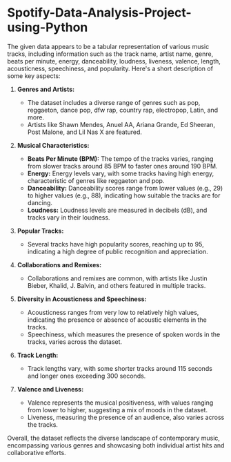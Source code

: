 # Spotify-Data-Analysis-Project-using-Python
The given data appears to be a tabular representation of various music tracks, including information such as the track name, artist name, genre, beats per minute, energy, danceability, loudness, liveness, valence, length, acousticness, speechiness, and popularity. Here's a short description of some key aspects:

1. **Genres and Artists:**
   - The dataset includes a diverse range of genres such as pop, reggaeton, dance pop, dfw rap, country rap, electropop, Latin, and more.
   - Artists like Shawn Mendes, Anuel AA, Ariana Grande, Ed Sheeran, Post Malone, and Lil Nas X are featured.

2. **Musical Characteristics:**
   - **Beats Per Minute (BPM):** The tempo of the tracks varies, ranging from slower tracks around 85 BPM to faster ones around 190 BPM.
   - **Energy:** Energy levels vary, with some tracks having high energy, characteristic of genres like reggaeton and pop.
   - **Danceability:** Danceability scores range from lower values (e.g., 29) to higher values (e.g., 88), indicating how suitable the tracks are for dancing.
   - **Loudness:** Loudness levels are measured in decibels (dB), and tracks vary in their loudness.

3. **Popular Tracks:**
   - Several tracks have high popularity scores, reaching up to 95, indicating a high degree of public recognition and appreciation.

4. **Collaborations and Remixes:**
   - Collaborations and remixes are common, with artists like Justin Bieber, Khalid, J. Balvin, and others featured in multiple tracks.

5. **Diversity in Acousticness and Speechiness:**
   - Acousticness ranges from very low to relatively high values, indicating the presence or absence of acoustic elements in the tracks.
   - Speechiness, which measures the presence of spoken words in the tracks, varies across the dataset.

6. **Track Length:**
   - Track lengths vary, with some shorter tracks around 115 seconds and longer ones exceeding 300 seconds.

7. **Valence and Liveness:**
   - Valence represents the musical positiveness, with values ranging from lower to higher, suggesting a mix of moods in the dataset.
   - Liveness, measuring the presence of an audience, also varies across the tracks.

Overall, the dataset reflects the diverse landscape of contemporary music, encompassing various genres and showcasing both individual artist hits and collaborative efforts.
